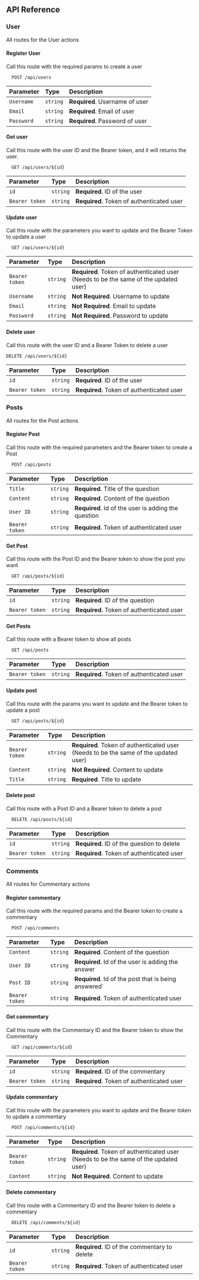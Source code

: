 ## API Reference

### User

All routes for the User actions

#### Register User

Call this route with the required params to create a user

```http
  POST /api/users
```

| Parameter  | Type     | Description                    |
| :--------- | :------- | :----------------------------- |
| `Username` | `string` | **Required**. Username of user |
| `Email`    | `string` | **Required**. Email of user    |
| `Password` | `string` | **Required**. Password of user |

#### Get user

Call this route with the user ID and the Bearer token, and it will returns the user.

```http
  GET /api/users/${id}
```

| Parameter      | Type     | Description                               |
| :------------- | :------- | :---------------------------------------- |
| `id`           | `string` | **Required**. ID of the user              |
| `Bearer token` | `string` | **Required**. Token of authenticated user |

#### Update user

Call this route with the parameters you want to update and the Bearer Token to update a user

```https
  GET /api/users/${id}
```

| Parameter      | Type     | Description                                                                          |
| :------------- | :------- | :----------------------------------------------------------------------------------- |
| `Bearer token` | `string` | **Required**. Token of authenticated user (Needs to be the same of the updated user) |
| `Username`     | `string` | **Not Required**. Username to update                                                 |
| `Email`        | `string` | **Not Required**. Email to update                                                    |
| `Password`     | `string` | **Not Required**. Password to update                                                 |

#### Delete user

Call this route with the user ID and a Bearer Token to delete a user

```https
DELETE /api/users/${id}
```

| Parameter      | Type     | Description                               |
| :------------- | :------- | :---------------------------------------- |
| `id`           | `string` | **Required**. ID of the user              |
| `Bearer token` | `string` | **Required**. Token of authenticated user |

### Posts

All routes for the Post actions

#### Register Post

Call this route with the required parameters and the Bearer token to create a Post

```http
  POST /api/posts
```

| Parameter      | Type     | Description                                         |
| :------------- | :------- | :-------------------------------------------------- |
| `Title`        | `string` | **Required**. Title of the question                 |
| `Content`      | `string` | **Required**. Content of the question               |
| `User ID`      | `string` | **Required**. Id of the user is adding the question |
| `Bearer token` | `string` | **Required**. Token of authenticated user           |

#### Get Post

Call this route with the Post ID and the Bearer token to show the post you want

```http
  GET /api/posts/${id}
```

| Parameter      | Type     | Description                               |
| :------------- | :------- | :---------------------------------------- |
| `id`           | `string` | **Required**. ID of the question          |
| `Bearer token` | `string` | **Required**. Token of authenticated user |

#### Get Posts

Call this route with a Bearer token to show all posts

```http
  GET /api/posts
```

| Parameter      | Type     | Description                               |
| :------------- | :------- | :---------------------------------------- |
| `Bearer token` | `string` | **Required**. Token of authenticated user |

#### Update post

Call this route with the params you want to update and the Bearer token to update a post

```https
  GET /api/posts/${id}
```

| Parameter      | Type     | Description                                                                          |
| :------------- | :------- | :----------------------------------------------------------------------------------- |
| `Bearer token` | `string` | **Required**. Token of authenticated user (Needs to be the same of the updated user) |
| `Content`      | `string` | **Not Required**. Content to update                                                  |
| `Title`        | `string` | **Required**. Title to update                                                        |

#### Delete post

Call this route with a Post ID and a Bearer token to delete a post

```https
  DELETE /api/posts/${id}
```

| Parameter      | Type     | Description                                |
| :------------- | :------- | :----------------------------------------- |
| `id`           | `string` | **Required**. ID of the question to delete |
| `Bearer token` | `string` | **Required**. Token of authenticated user  |

### Comments

All routes for Commentary actions

#### Register commentary

Call this route with the required params and the Bearer token to create a commentary

```http
  POST /api/comments
```

| Parameter      | Type     | Description                                          |
| :------------- | :------- | :--------------------------------------------------- |
| `Content`      | `string` | **Required**. Content of the question                |
| `User ID`      | `string` | **Required**. Id of the user is adding the answer    |
| `Post ID`      | `string` | **Required**. Id of the post that is being answered` |
| `Bearer token` | `string` | **Required**. Token of authenticated user            |

#### Get commentary

Call this route with the Commentary ID and the Bearer token to show the Commentary

```http
  GET /api/comments/${id}
```

| Parameter      | Type     | Description                               |
| :------------- | :------- | :---------------------------------------- |
| `id`           | `string` | **Required**. ID of the commentary        |
| `Bearer token` | `string` | **Required**. Token of authenticated user |

#### Update commentary

Call this route with the parameters you want to update and the Bearer token to update a commentary

```https
  POST /api/comments/${id}
```

| Parameter      | Type     | Description                                                                          |
| :------------- | :------- | :----------------------------------------------------------------------------------- |
| `Bearer token` | `string` | **Required**. Token of authenticated user (Needs to be the same of the updated user) |
| `Content`      | `string` | **Not Required**. Content to update                                                  |

#### Delete commentary

Call this route with a Commentary ID and the Bearer token to delete a commentary

```https
  DELETE /api/comments/${id}
```

| Parameter      | Type     | Description                                  |
| :------------- | :------- | :------------------------------------------- |
| `id`           | `string` | **Required**. ID of the commentary to delete |
| `Bearer token` | `string` | **Required**. Token of authenticated user    |
